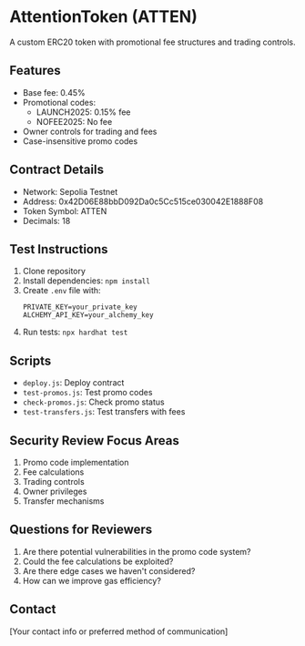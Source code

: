 # AttentionToken (ATTEN)

A custom ERC20 token with promotional fee structures and trading controls.

## Features
- Base fee: 0.45%
- Promotional codes:
  - LAUNCH2025: 0.15% fee
  - NOFEE2025: No fee
- Owner controls for trading and fees
- Case-insensitive promo codes

## Contract Details
- Network: Sepolia Testnet
- Address: 0x42D06E88bbD092Da0c5Cc515ce030042E1888F08
- Token Symbol: ATTEN
- Decimals: 18

## Test Instructions
1. Clone repository
2. Install dependencies: `npm install`
3. Create `.env` file with:
   ```
   PRIVATE_KEY=your_private_key
   ALCHEMY_API_KEY=your_alchemy_key
   ```
4. Run tests: `npx hardhat test`

## Scripts
- `deploy.js`: Deploy contract
- `test-promos.js`: Test promo codes
- `check-promos.js`: Check promo status
- `test-transfers.js`: Test transfers with fees

## Security Review Focus Areas
1. Promo code implementation
2. Fee calculations
3. Trading controls
4. Owner privileges
5. Transfer mechanisms

## Questions for Reviewers
1. Are there potential vulnerabilities in the promo code system?
2. Could the fee calculations be exploited?
3. Are there edge cases we haven't considered?
4. How can we improve gas efficiency?

## Contact
[Your contact info or preferred method of communication] 